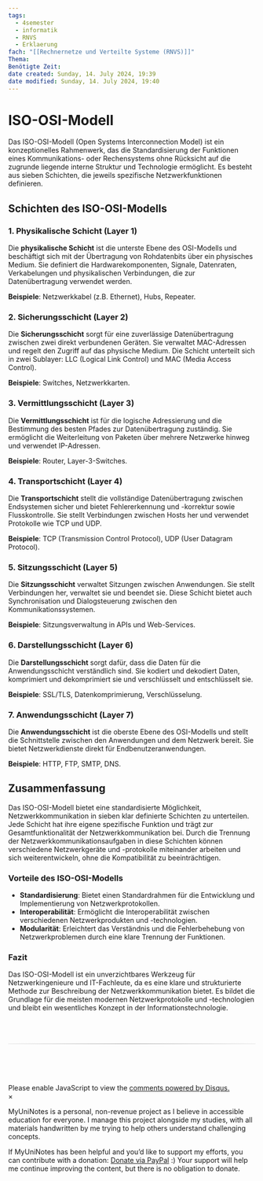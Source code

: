 ```yaml
---
tags:
  - 4semester
  - informatik
  - RNVS
  - Erklaerung
fach: "[[Rechnernetze und Verteilte Systeme (RNVS)]]"
Thema:
Benötigte Zeit:
date created: Sunday, 14. July 2024, 19:39
date modified: Sunday, 14. July 2024, 19:40
---
```


# ISO-OSI-Modell

Das ISO-OSI-Modell (Open Systems Interconnection Model) ist ein konzeptionelles Rahmenwerk, das die Standardisierung der Funktionen eines Kommunikations- oder Rechensystems ohne Rücksicht auf die zugrunde liegende interne Struktur und Technologie ermöglicht. Es besteht aus sieben Schichten, die jeweils spezifische Netzwerkfunktionen definieren.

## Schichten des ISO-OSI-Modells

### 1. Physikalische Schicht (Layer 1)

Die **physikalische Schicht** ist die unterste Ebene des OSI-Modells und beschäftigt sich mit der Übertragung von Rohdatenbits über ein physisches Medium. Sie definiert die Hardwarekomponenten, Signale, Datenraten, Verkabelungen und physikalischen Verbindungen, die zur Datenübertragung verwendet werden.

**Beispiele**: Netzwerkkabel (z.B. Ethernet), Hubs, Repeater.

### 2. Sicherungsschicht (Layer 2)

Die **Sicherungsschicht** sorgt für eine zuverlässige Datenübertragung zwischen zwei direkt verbundenen Geräten. Sie verwaltet MAC-Adressen und regelt den Zugriff auf das physische Medium. Die Schicht unterteilt sich in zwei Sublayer: LLC (Logical Link Control) und MAC (Media Access Control).

**Beispiele**: Switches, Netzwerkkarten.

### 3. Vermittlungsschicht (Layer 3)

Die **Vermittlungsschicht** ist für die logische Adressierung und die Bestimmung des besten Pfades zur Datenübertragung zuständig. Sie ermöglicht die Weiterleitung von Paketen über mehrere Netzwerke hinweg und verwendet IP-Adressen.

**Beispiele**: Router, Layer-3-Switches.

### 4. Transportschicht (Layer 4)

Die **Transportschicht** stellt die vollständige Datenübertragung zwischen Endsystemen sicher und bietet Fehlererkennung und -korrektur sowie Flusskontrolle. Sie stellt Verbindungen zwischen Hosts her und verwendet Protokolle wie TCP und UDP.

**Beispiele**: TCP (Transmission Control Protocol), UDP (User Datagram Protocol).

### 5. Sitzungsschicht (Layer 5)

Die **Sitzungsschicht** verwaltet Sitzungen zwischen Anwendungen. Sie stellt Verbindungen her, verwaltet sie und beendet sie. Diese Schicht bietet auch Synchronisation und Dialogsteuerung zwischen den Kommunikationssystemen.

**Beispiele**: Sitzungsverwaltung in APIs und Web-Services.

### 6. Darstellungsschicht (Layer 6)

Die **Darstellungsschicht** sorgt dafür, dass die Daten für die Anwendungsschicht verständlich sind. Sie kodiert und dekodiert Daten, komprimiert und dekomprimiert sie und verschlüsselt und entschlüsselt sie.

**Beispiele**: SSL/TLS, Datenkomprimierung, Verschlüsselung.

### 7. Anwendungsschicht (Layer 7)

Die **Anwendungsschicht** ist die oberste Ebene des OSI-Modells und stellt die Schnittstelle zwischen den Anwendungen und dem Netzwerk bereit. Sie bietet Netzwerkdienste direkt für Endbenutzeranwendungen.

**Beispiele**: HTTP, FTP, SMTP, DNS.

## Zusammenfassung

Das ISO-OSI-Modell bietet eine standardisierte Möglichkeit, Netzwerkkommunikation in sieben klar definierte Schichten zu unterteilen. Jede Schicht hat ihre eigene spezifische Funktion und trägt zur Gesamtfunktionalität der Netzwerkkommunikation bei. Durch die Trennung der Netzwerkkommunikationsaufgaben in diese Schichten können verschiedene Netzwerkgeräte und -protokolle miteinander arbeiten und sich weiterentwickeln, ohne die Kompatibilität zu beeinträchtigen.

### Vorteile des ISO-OSI-Modells

- **Standardisierung**: Bietet einen Standardrahmen für die Entwicklung und Implementierung von Netzwerkprotokollen.
- **Interoperabilität**: Ermöglicht die Interoperabilität zwischen verschiedenen Netzwerkprodukten und -technologien.
- **Modularität**: Erleichtert das Verständnis und die Fehlerbehebung von Netzwerkproblemen durch eine klare Trennung der Funktionen.

### Fazit

Das ISO-OSI-Modell ist ein unverzichtbares Werkzeug für Netzwerkingenieure und IT-Fachleute, da es eine klare und strukturierte Methode zur Beschreibung der Netzwerkkommunikation bietet. Es bildet die Grundlage für die meisten modernen Netzwerkprotokolle und -technologien und bleibt ein wesentliches Konzept in der Informationstechnologie.

<!-- DISQUS SCRIPT COMMENT START -->

<hr style="border: none; height: 2px; background: linear-gradient(to right, #f0f0f0, #ccc, #f0f0f0); margin-top: 4rem; margin-bottom: 5rem;">
<div id="disqus_thread"></div>
<script>
    /**
    *  RECOMMENDED CONFIGURATION VARIABLES: EDIT AND UNCOMMENT THE SECTION BELOW TO INSERT DYNAMIC VALUES FROM YOUR PLATFORM OR CMS.
    *  LEARN WHY DEFINING THESE VARIABLES IS IMPORTANT: https://disqus.com/admin/universalcode/#configuration-variables    */
    /*
    var disqus_config = function () {
    this.page.url = PAGE_URL;  // Replace PAGE_URL with your page's canonical URL variable
    this.page.identifier = PAGE_IDENTIFIER; // Replace PAGE_IDENTIFIER with your page's unique identifier variable
    };
    */
    (function() { // DON'T EDIT BELOW THIS LINE
    var d = document, s = d.createElement('script');
    s.src = 'https://myuninotes.disqus.com/embed.js';
    s.setAttribute('data-timestamp', +new Date());
    (d.head || d.body).appendChild(s);
    })();
</script>
<noscript>Please enable JavaScript to view the <a href="https://disqus.com/?ref_noscript">comments powered by Disqus.</a></noscript>

<!-- DISQUS SCRIPT COMMENT END -->

<!-- Modal START -->
<div id="myModal" class="modal">
  <div class="modal-content">
    <span id="closeModal" class="close">&times;</span>
    <p class="modal-text">
      <span class="modal-highlight">MyUniNotes is a personal, non-revenue project as I believe in accessible education for everyone.</span> I manage this project alongside my studies, with all materials handwritten by me trying to help others understand challenging concepts.
    </p>
    <p class="modal-text">
      If MyUniNotes has been helpful and you’d like to support my efforts, <span class="modal-highlight"> you can contribute with a donation: <a class="modal-dono-link" href="https://paypal.me/myuninotes4u">Donate via PayPal</a> :) </span> Your support will help me continue improving the content, but there is no obligation to donate.
    </p>
  </div>
</div>

<script>
  // JavaScript to display the modal on page load
  document.addEventListener('DOMContentLoaded', function() {
    // Generate a random number between 1 and 1
    // Wanted it to load with a adjustable probability for every page load but did not work, as DOM is loaded only once. Therefore now loading it every time website is visited and DOM is loaded.
    const randomNumber = Math.floor(Math.random() * 1) + 1; 
    console.log(randomNumber)
    if (randomNumber === 1) {
      setTimeout(function() {
        const modal = document.getElementById('myModal');
        if (modal) {
          modal.classList.add('show');
        }
      }, 1000); // Adjust the delay as needed

      const closeModal = document.getElementById('closeModal');
      if (closeModal) {
        closeModal.addEventListener('click', function() {
          const modal = document.getElementById('myModal');
          if (modal) {
            modal.classList.remove('show');
          }
        });
      }
    } else {
      // Ensure the modal is hidden if the random number is not 1
      const modal = document.getElementById('myModal');
      if (modal) {
        modal.style.display = 'none';
      }
    }
  });
</script>
<!-- Modal END -->
